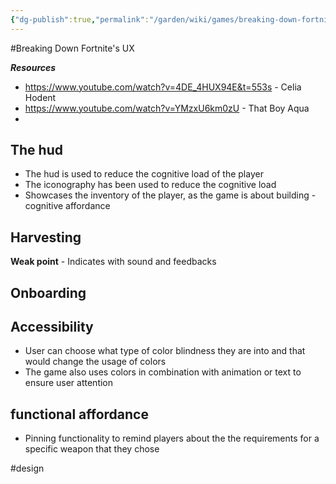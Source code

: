 ```yaml
---
{"dg-publish":true,"permalink":"/garden/wiki/games/breaking-down-fortnite-s-ux/","title":"Breaking Down Fortnite's UX","tags":["design","tech","seeds"]}
---
```



#Breaking Down Fortnite's UX

***Resources***
- https://www.youtube.com/watch?v=4DE_4HUX94E&t=553s - Celia Hodent
- https://www.youtube.com/watch?v=YMzxU6km0zU - That Boy Aqua
-


## The hud

- The hud is used to reduce the cognitive load of the player
- The iconography has been used to reduce the cognitive load
- Showcases the inventory of the player, as the game is about building - cognitive affordance

## Harvesting

**Weak point** - Indicates with sound and feedbacks

## Onboarding

## Accessibility
- User can choose what type of color blindness they are into and that would change the usage of colors
- The game also uses colors in combination with animation or text to ensure user attention

## functional affordance
- Pinning functionality to remind players about the the requirements for a specific weapon that they chose


#design